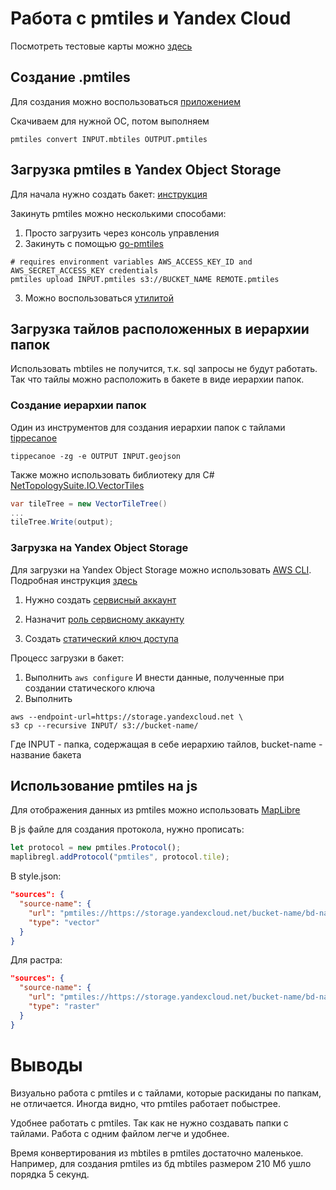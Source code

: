 # Работа с pmtiles и Yandex Cloud

 Посмотреть тестовые карты можно [здесь](https://storage.yandexcloud.net/stp/test/index.html)

## Создание .pmtiles
Для создания можно воспользоваться [приложением](https://github.com/protomaps/go-pmtiles)

Скачиваем для нужной ОС, потом выполняем
```
pmtiles convert INPUT.mbtiles OUTPUT.pmtiles
```

## Загрузка pmtiles в Yandex Object Storage
Для начала нужно создать бакет: [инструкция](https://cloud.yandex.ru/docs/storage/quickstart?from=int-console-help-center-or-nav)

Закинуть pmtiles можно несколькими способами:
1. Просто загрузить через консоль управления
2. Закинуть с помощью [go-pmtiles](https://github.com/protomaps/go-pmtiles)
```
# requires environment variables AWS_ACCESS_KEY_ID and AWS_SECRET_ACCESS_KEY credentials
pmtiles upload INPUT.pmtiles s3://BUCKET_NAME REMOTE.pmtiles
```
3. Можно воспользоваться [утилитой](https://docs.aws.amazon.com/cli/latest/userguide/getting-started-install.html)

## Загрузка тайлов расположенных в иерархии папок
Использовать mbtiles не получится, т.к. sql запросы не будут работать. Так что тайлы можно расположить в бакете в виде иерархии папок.

### Создание иерархии папок
Один из инструментов для создания иерархии папок с тайлами [tippecanoe](https://github.com/mapbox/tippecanoe)
```
tippecanoe -zg -e OUTPUT INPUT.geojson
```

Также можно использовать библиотеку для C# [NetTopologySuite.IO.VectorTiles](https://github.com/NetTopologySuite/NetTopologySuite.IO.VectorTiles)
```cs
var tileTree = new VectorTileTree()
...
tileTree.Write(output);
```
### Загрузка на Yandex Object Storage
Для загрузки на Yandex Object Storage можно использовать [AWS CLI](https://docs.aws.amazon.com/cli/latest/userguide/getting-started-install.html).
Подробная инструкция [здесь](https://cloud.yandex.ru/docs/storage/tools/aws-cli)

1. Нужно создать [сервисный аккаунт](https://cloud.yandex.ru/docs/iam/operations/sa/create)

2. Назначит [роль сервисному аккаунту](https://cloud.yandex.ru/docs/iam/operations/sa/assign-role-for-sa)

3. Создать [статический ключ доступа](https://cloud.yandex.ru/docs/iam/operations/sa/create-access-key)

Процесс загрузки в бакет:

1. Выполнить 
```aws configure```
И внести данные, полученные при создании статического ключа
2. Выполнить
```
aws --endpoint-url=https://storage.yandexcloud.net \
s3 cp --recursive INPUT/ s3://bucket-name/
```
Где INPUT - папка, содержащая в себе иерархию тайлов, bucket-name - название бакета

## Использование pmtiles на js
Для отображения данных из pmtiles можно использовать [MapLibre](https://github.com/maplibre/maplibre-gl-js)

В js файле для создания протокола, нужно прописать:
```js
let protocol = new pmtiles.Protocol();
maplibregl.addProtocol("pmtiles", protocol.tile);
```

В style.json:
```json
"sources": {
  "source-name": {
    "url": "pmtiles://https://storage.yandexcloud.net/bucket-name/bd-name.pmtiles",
    "type": "vector"
  }
}
```

Для растра:

```json
"sources": {
  "source-name": {
    "url": "pmtiles://https://storage.yandexcloud.net/bucket-name/bd-name.pmtiles",
    "type": "raster"
  }
}
```

# Выводы
Визуально работа с pmtiles и с тайлами, которые раскиданы по папкам, не отличается. Иногда видно, что pmtiles работает побыстрее.

Удобнее работать с pmtiles. Так как не нужно создавать папки с тайлами. Работа с одним файлом легче и удобнее.

Время конвертирования из mbtiles в pmtiles достаточно маленькое. Например, для создания pmtiles из бд mbtiles размером 210 Мб ушло порядка 5 секунд.
